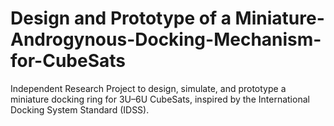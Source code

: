 # Design and Prototype of a Miniature-Androgynous-Docking-Mechanism-for-CubeSats
Independent Research Project to design, simulate, and prototype a miniature docking ring for 3U–6U CubeSats, inspired by the International Docking System Standard (IDSS).
